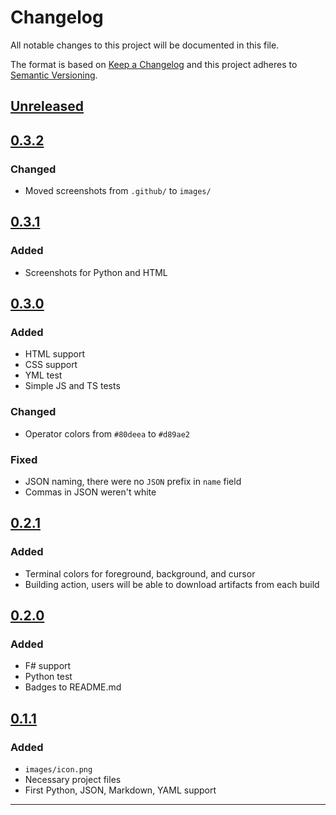 # Changelog
All notable changes to this project will be documented in this file.

The format is based on [Keep a Changelog][Keep a Changelog] and this project adheres to [Semantic Versioning][Semantic Versioning].

## [Unreleased]

## [0.3.2]

### Changed

* Moved screenshots from `.github/` to `images/`

## [0.3.1]

### Added

* Screenshots for Python and HTML

## [0.3.0]

### Added
* HTML support
* CSS support
* YML test
* Simple JS and TS tests
  
### Changed
* Operator colors from `#80deea` to `#d89ae2`

### Fixed
* JSON naming, there were no `JSON` prefix in `name` field
* Commas in JSON weren't white


## [0.2.1]

### Added
* Terminal colors for foreground, background, and cursor
* Building action, users will be able to download artifacts from each build

## [0.2.0]

### Added
* F# support
* Python test
* Badges to README.md

## [0.1.1]

### Added
* `images/icon.png`
* Necessary project files
* First Python, JSON, Markdown, YAML support
---

<!-- Links -->
[Keep a Changelog]: https://keepachangelog.com/
[Semantic Versioning]: https://semver.org/

<!-- Versions -->
[Unreleased]: https://github.com/HKGx/fabric/compare/v1.0.0...HEAD
[Released]: https://github.com/HKGx/fabric/releases
[0.3.2]:https://github.com/HKGx/fabric/compare/v0.3.1...v0.3.2
[0.3.1]:https://github.com/HKGx/fabric/compare/v0.3.0...v0.3.1
[0.3.0]:https://github.com/HKGx/fabric/compare/v0.2.1...v0.3.0
[0.2.1]:https://github.com/HKGx/fabric/compare/v0.2.0...v0.2.1
[0.2.0]: https://github.com/HKGx/fabric/compare/v0.1.1...v0.2.0
[0.1.1]: https://github.com/HKGx/fabric/compare/v0.1.0.1...v0.1.1